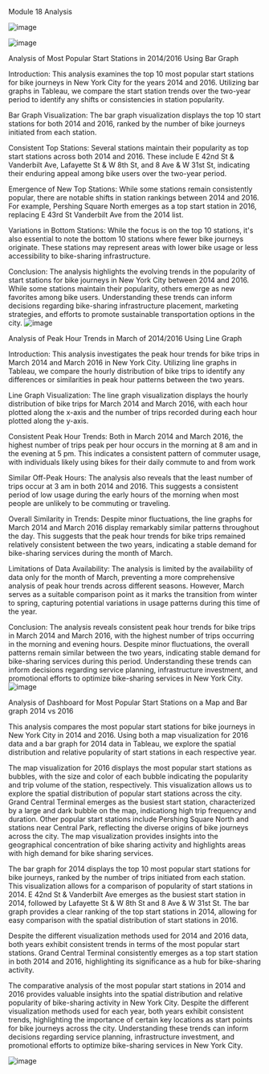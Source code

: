 Module 18 Analysis

![image](https://github.com/NesAtar/Module18_CitiBike/assets/148135912/094369f1-7691-46e0-8bd9-c48e799695aa)

![image](https://github.com/NesAtar/Module18_CitiBike/assets/148135912/66e8ee78-7d86-4c22-a597-02cb0517d370)

Analysis of Most Popular Start Stations in 2014/2016 Using Bar Graph

Introduction:  This analysis examines the top 10 most popular start stations for bike journeys in New York City for the years 2014 and 2016. Utilizing bar graphs in Tableau, we compare the start station trends over the two-year period to identify any shifts or consistencies in station popularity.

Bar Graph Visualization:
The bar graph visualization displays the top 10 start stations for both 2014 and 2016, ranked by the number of bike journeys initiated from each station.

Consistent Top Stations: Several stations maintain their popularity as top start stations across both 2014 and 2016. These include E 42nd St & Vanderbilt Ave, Lafayette St & W 8th St, and 8 Ave & W 31st St, indicating their enduring appeal among bike users over the two-year period.

Emergence of New Top Stations: While some stations remain consistently popular, there are notable shifts in station rankings between 2014 and 2016. For example, Pershing Square North emerges as a top start station in 2016, replacing E 43rd St Vanderbilt Ave from the 2014 list.

Variations in Bottom Stations: While the focus is on the top 10 stations, it's also essential to note the bottom 10 stations where fewer bike journeys originate. These stations may represent areas with lower bike usage or less accessibility to bike-sharing infrastructure.

Conclusion: The analysis highlights the evolving trends in the popularity of start stations for bike journeys in New York City between 2014 and 2016. While some stations maintain their popularity, others emerge as new favorites among bike users. Understanding these trends can inform decisions regarding bike-sharing infrastructure placement, marketing strategies, and efforts to promote sustainable transportation options in the city.
![image](https://github.com/NesAtar/Module18_CitiBike/assets/148135912/9bddd7dc-376d-4743-9eda-a69a7bf00b4d)

Analysis of Peak Hour Trends in March of 2014/2016 Using Line Graph

Introduction: This analysis investigates the peak hour trends for bike trips in March 2014 and March 2016 in New York City. Utilizing line graphs in Tableau, we compare the hourly distribution of bike trips to identify any differences or similarities in peak hour patterns between the two years.

Line Graph Visualization: The line graph visualization displays the hourly distribution of bike trips for March 2014 and March 2016, with each hour plotted along the x-axis and the number of trips recorded during each hour plotted along the y-axis.

Consistent Peak Hour Trends: Both in March 2014 and March 2016, the highest number of trips peak per hour occurs in the morning at 8 am and in the evening at 5 pm. This indicates a consistent pattern of commuter usage, with individuals likely using bikes for their daily commute to and from work

Similar Off-Peak Hours: The analysis also reveals that the least number of trips occur at 3 am in both 2014 and 2016. This suggests a consistent period of low usage during the early hours of the morning when most people are unlikely to be commuting or traveling.

Overall Similarity in Trends: Despite minor fluctuations, the line graphs for March 2014 and March 2016 display remarkably similar patterns throughout the day. This suggests that the peak hour trends for bike trips remained relatively consistent between the two years, indicating a stable demand for bike-sharing services during the month of March.

Limitations of Data Availability: The analysis is limited by the availability of data only for the month of March, preventing a more comprehensive analysis of peak hour trends across different seasons. However, March serves as a suitable comparison point as it marks the transition from winter to spring, capturing potential variations in usage patterns during this time of the year.

Conclusion: The analysis reveals consistent peak hour trends for bike trips in March 2014 and March 2016, with the highest number of trips occurring in the morning and evening hours. Despite minor fluctuations, the overall patterns remain similar between the two years, indicating stable demand for bike-sharing services during this period. Understanding these trends can inform decisions regarding service planning, infrastructure investment, and promotional efforts to optimize bike-sharing services in New York City.
![image](https://github.com/NesAtar/Module18_CitiBike/assets/148135912/f0ca7345-4deb-44be-9dda-d735553129a8)

Analysis of Dashboard for Most Popular Start Stations on a Map and Bar graph 2014 vs 2016

This analysis compares the most popular start stations for bike journeys in New York City in 2014 and 2016. Using both a map visualization for 2016 data and a bar graph for 2014 data in Tableau, we explore the spatial distribution and relative popularity of start stations in each respective year.

The map visualization for 2016 displays the most popular start stations as bubbles, with the size and color of each bubble indicating the popularity and trip volume of the station, respectively. This visualization allows us to explore the spatial distribution of popular start stations across the city.
Grand Central Terminal emerges as the busiest start station, characterized by a large and dark bubble on the map, indicationg high trip frequency and duration.  Other popular start stations include Pershing Square North and stations near Central Park, reflecting the diverse origins of bike journeys across the city.  The map visualization provides insights into the geographical concentration of bike sharing activity and highlights areas with high demand for bike sharing services.

The bar graph for 2014 displays the top 10 most popular start stations for bike journeys, ranked by the number of trips initiated from each station.  This visualization allows for a comparison of popularity of start stations in 2014. E 42nd St & Vanderbilt Ave emerges as the busiest start station in 2014, followed by Lafayette St & W 8th St and 8 Ave & W 31st St.  The bar graph provides a clear ranking of the top start stations in 2014, allowing for easy comparison with the spatial distribution of start stations in 2016.

Despite the different visualization methods used for 2014 and 2016 data, both years exhibit consistent trends in terms of the most popular start stations.  Grand Central Terminal consistently emerges as a top start station in both 2014 and 2016, highlighting its significance as a hub for bike-sharing activity.  

The comparative analysis of the most popular start stations in 2014 and 2016 provides valuable insights into the spatial distribution and relative popularity of bike-sharing activity in New York City. Despite the different visualization methods used for each year, both years exhibit consistent trends, highlighting the importance of certain key locations as start points for bike journeys across the city. Understanding these trends can inform decisions regarding service planning, infrastructure investment, and promotional efforts to optimize bike-sharing services in New York City.

![image](https://github.com/NesAtar/Module18_CitiBike/assets/148135912/2e043fa4-61a0-4dca-b261-0fa17675c3bb)
